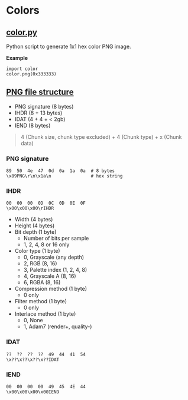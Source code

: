 # Colors

## [color.py](color.py)

Python script to generate 1x1 hex color PNG image.

**Example**

    import color
    color.png(0x333333)

## [PNG file structure](https://www.w3.org/TR/PNG-Structure.html)

- PNG signature (8 bytes)
- IHDR (8 + 13 bytes)
- IDAT (4 + 4 + < 2gb)
- IEND (8 bytes)

> 4 (Chunk size, chunk type excluded) + 4 (Chunk type) + x (Chunk data)

### PNG signature

    89  50  4e  47  0d  0a  1a  0a  # 8 bytes
    \x89PNG\r\n\x1a\n               # hex string

### IHDR

    00  00  00  0D  0C  0D  0E  0F
    \x00\x00\x00\rIHDR

- Width (4 bytes)
- Height (4 bytes)
- Bit depth (1 byte)
    - Number of bits per sample
    - 1, 2, 4, 8 or 16 only
- Color type (1 byte)
    - 0, Grayscale (any depth)
    - 2, RGB (8, 16)
    - 3, Palette index (1, 2, 4, 8)
    - 4, Grayscale A (8, 16)
    - 6, RGBA (8, 16)
- Compression method (1 byte)
    - 0 only
- Filter method (1 byte)
    - 0 only
- Interlace method (1 byte)
    - 0, None
    - 1, Adam7 (render+, quality-)

### IDAT

    ??  ??  ??  ??  49  44  41  54
    \x??\x??\x??\x??IDAT

### IEND

    00  00  00  00  49  45  4E  44
    \x00\x00\x00\x00IEND
